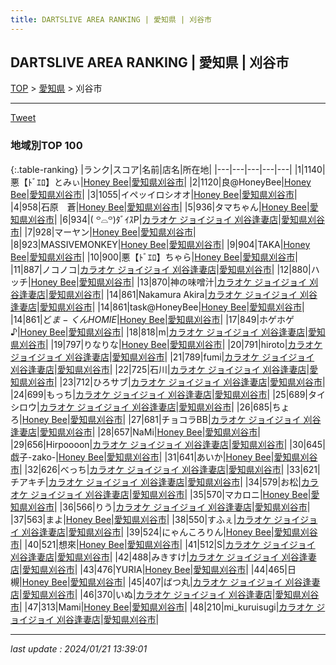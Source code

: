 ```yaml
---
title: DARTSLIVE AREA RANKING | 愛知県 | 刈谷市
---
```

## DARTSLIVE AREA RANKING | 愛知県 | 刈谷市

[TOP](/darts/rank/) > [愛知県](/darts/rank/愛知県/) > 刈谷市

___

<a href="https://twitter.com/share?ref_src=twsrc%5Etfw" data-text="DARTSLIVE AREA RANKING | 愛知県刈谷市" class="twitter-share-button" data-via="DARTSLIVE" data-hashtags="DARTSLIVE" data-related="DARTSLIVE" data-show-count="false">Tweet</a>

### 地域別TOP 100

{:.table-ranking}
|ランク|スコア|名前|店名|所在地|
|---|---|---|---|---|
|1|1140|悪【ﾄﾞｴﾛ】とみぃ|<a href="https://search.dartslive.com/jp/shop/092fed646bf165440d9b047a20a7ba1e">Honey Bee</a>|<a href="/darts/rank/愛知県/刈谷市">愛知県刈谷市</a>|
|2|1120|良@HoneyBee|<a href="https://search.dartslive.com/jp/shop/092fed646bf165440d9b047a20a7ba1e">Honey Bee</a>|<a href="/darts/rank/愛知県/刈谷市">愛知県刈谷市</a>|
|3|1055|イペッイロシオオ|<a href="https://search.dartslive.com/jp/shop/092fed646bf165440d9b047a20a7ba1e">Honey Bee</a>|<a href="/darts/rank/愛知県/刈谷市">愛知県刈谷市</a>|
|4|958|石原　蒼|<a href="https://search.dartslive.com/jp/shop/092fed646bf165440d9b047a20a7ba1e">Honey Bee</a>|<a href="/darts/rank/愛知県/刈谷市">愛知県刈谷市</a>|
|5|936|タマちゃん|<a href="https://search.dartslive.com/jp/shop/092fed646bf165440d9b047a20a7ba1e">Honey Bee</a>|<a href="/darts/rank/愛知県/刈谷市">愛知県刈谷市</a>|
|6|934|‎( ꒪⌓꒪)ﾀﾞｲｽP|<a href="https://search.dartslive.com/jp/shop/31b0ae19818ba465774c926eb736cb5a">カラオケ ジョイジョイ 刈谷逢妻店</a>|<a href="/darts/rank/愛知県/刈谷市">愛知県刈谷市</a>|
|7|928|マーヤン|<a href="https://search.dartslive.com/jp/shop/092fed646bf165440d9b047a20a7ba1e">Honey Bee</a>|<a href="/darts/rank/愛知県/刈谷市">愛知県刈谷市</a>|
|8|923|MASSIVEMONKEY|<a href="https://search.dartslive.com/jp/shop/092fed646bf165440d9b047a20a7ba1e">Honey Bee</a>|<a href="/darts/rank/愛知県/刈谷市">愛知県刈谷市</a>|
|9|904|TAKA|<a href="https://search.dartslive.com/jp/shop/092fed646bf165440d9b047a20a7ba1e">Honey Bee</a>|<a href="/darts/rank/愛知県/刈谷市">愛知県刈谷市</a>|
|10|900|悪【ﾄﾞｴﾛ】ちゃら|<a href="https://search.dartslive.com/jp/shop/092fed646bf165440d9b047a20a7ba1e">Honey Bee</a>|<a href="/darts/rank/愛知県/刈谷市">愛知県刈谷市</a>|
|11|887|ノコノコ|<a href="https://search.dartslive.com/jp/shop/31b0ae19818ba465774c926eb736cb5a">カラオケ ジョイジョイ 刈谷逢妻店</a>|<a href="/darts/rank/愛知県/刈谷市">愛知県刈谷市</a>|
|12|880|ハッチ|<a href="https://search.dartslive.com/jp/shop/092fed646bf165440d9b047a20a7ba1e">Honey Bee</a>|<a href="/darts/rank/愛知県/刈谷市">愛知県刈谷市</a>|
|13|870|神の味噌汁|<a href="https://search.dartslive.com/jp/shop/31b0ae19818ba465774c926eb736cb5a">カラオケ ジョイジョイ 刈谷逢妻店</a>|<a href="/darts/rank/愛知県/刈谷市">愛知県刈谷市</a>|
|14|861|Nakamura Akira|<a href="https://search.dartslive.com/jp/shop/31b0ae19818ba465774c926eb736cb5a">カラオケ ジョイジョイ 刈谷逢妻店</a>|<a href="/darts/rank/愛知県/刈谷市">愛知県刈谷市</a>|
|14|861|task@HoneyBee|<a href="https://search.dartslive.com/jp/shop/092fed646bf165440d9b047a20a7ba1e">Honey Bee</a>|<a href="/darts/rank/愛知県/刈谷市">愛知県刈谷市</a>|
|14|861|ど$ま-くんHOMIE$|<a href="https://search.dartslive.com/jp/shop/092fed646bf165440d9b047a20a7ba1e">Honey Bee</a>|<a href="/darts/rank/愛知県/刈谷市">愛知県刈谷市</a>|
|17|849|ホゲホゲ♪|<a href="https://search.dartslive.com/jp/shop/092fed646bf165440d9b047a20a7ba1e">Honey Bee</a>|<a href="/darts/rank/愛知県/刈谷市">愛知県刈谷市</a>|
|18|818|m|<a href="https://search.dartslive.com/jp/shop/31b0ae19818ba465774c926eb736cb5a">カラオケ ジョイジョイ 刈谷逢妻店</a>|<a href="/darts/rank/愛知県/刈谷市">愛知県刈谷市</a>|
|19|797|りなりな|<a href="https://search.dartslive.com/jp/shop/092fed646bf165440d9b047a20a7ba1e">Honey Bee</a>|<a href="/darts/rank/愛知県/刈谷市">愛知県刈谷市</a>|
|20|791|hiroto|<a href="https://search.dartslive.com/jp/shop/31b0ae19818ba465774c926eb736cb5a">カラオケ ジョイジョイ 刈谷逢妻店</a>|<a href="/darts/rank/愛知県/刈谷市">愛知県刈谷市</a>|
|21|789|fumi|<a href="https://search.dartslive.com/jp/shop/31b0ae19818ba465774c926eb736cb5a">カラオケ ジョイジョイ 刈谷逢妻店</a>|<a href="/darts/rank/愛知県/刈谷市">愛知県刈谷市</a>|
|22|725|石川|<a href="https://search.dartslive.com/jp/shop/31b0ae19818ba465774c926eb736cb5a">カラオケ ジョイジョイ 刈谷逢妻店</a>|<a href="/darts/rank/愛知県/刈谷市">愛知県刈谷市</a>|
|23|712|ひろサブ|<a href="https://search.dartslive.com/jp/shop/31b0ae19818ba465774c926eb736cb5a">カラオケ ジョイジョイ 刈谷逢妻店</a>|<a href="/darts/rank/愛知県/刈谷市">愛知県刈谷市</a>|
|24|699|もっち|<a href="https://search.dartslive.com/jp/shop/31b0ae19818ba465774c926eb736cb5a">カラオケ ジョイジョイ 刈谷逢妻店</a>|<a href="/darts/rank/愛知県/刈谷市">愛知県刈谷市</a>|
|25|689|タイシロウ|<a href="https://search.dartslive.com/jp/shop/31b0ae19818ba465774c926eb736cb5a">カラオケ ジョイジョイ 刈谷逢妻店</a>|<a href="/darts/rank/愛知県/刈谷市">愛知県刈谷市</a>|
|26|685|ちょろ|<a href="https://search.dartslive.com/jp/shop/092fed646bf165440d9b047a20a7ba1e">Honey Bee</a>|<a href="/darts/rank/愛知県/刈谷市">愛知県刈谷市</a>|
|27|681|チョコラBB|<a href="https://search.dartslive.com/jp/shop/31b0ae19818ba465774c926eb736cb5a">カラオケ ジョイジョイ 刈谷逢妻店</a>|<a href="/darts/rank/愛知県/刈谷市">愛知県刈谷市</a>|
|28|657|NaMi|<a href="https://search.dartslive.com/jp/shop/092fed646bf165440d9b047a20a7ba1e">Honey Bee</a>|<a href="/darts/rank/愛知県/刈谷市">愛知県刈谷市</a>|
|29|656|Hirpoooon|<a href="https://search.dartslive.com/jp/shop/31b0ae19818ba465774c926eb736cb5a">カラオケ ジョイジョイ 刈谷逢妻店</a>|<a href="/darts/rank/愛知県/刈谷市">愛知県刈谷市</a>|
|30|645|戯子-zako-|<a href="https://search.dartslive.com/jp/shop/092fed646bf165440d9b047a20a7ba1e">Honey Bee</a>|<a href="/darts/rank/愛知県/刈谷市">愛知県刈谷市</a>|
|31|641|あいか|<a href="https://search.dartslive.com/jp/shop/092fed646bf165440d9b047a20a7ba1e">Honey Bee</a>|<a href="/darts/rank/愛知県/刈谷市">愛知県刈谷市</a>|
|32|626|べっち|<a href="https://search.dartslive.com/jp/shop/31b0ae19818ba465774c926eb736cb5a">カラオケ ジョイジョイ 刈谷逢妻店</a>|<a href="/darts/rank/愛知県/刈谷市">愛知県刈谷市</a>|
|33|621|チアキチ|<a href="https://search.dartslive.com/jp/shop/31b0ae19818ba465774c926eb736cb5a">カラオケ ジョイジョイ 刈谷逢妻店</a>|<a href="/darts/rank/愛知県/刈谷市">愛知県刈谷市</a>|
|34|579|お松|<a href="https://search.dartslive.com/jp/shop/31b0ae19818ba465774c926eb736cb5a">カラオケ ジョイジョイ 刈谷逢妻店</a>|<a href="/darts/rank/愛知県/刈谷市">愛知県刈谷市</a>|
|35|570|マカロニ|<a href="https://search.dartslive.com/jp/shop/092fed646bf165440d9b047a20a7ba1e">Honey Bee</a>|<a href="/darts/rank/愛知県/刈谷市">愛知県刈谷市</a>|
|36|566|りう|<a href="https://search.dartslive.com/jp/shop/31b0ae19818ba465774c926eb736cb5a">カラオケ ジョイジョイ 刈谷逢妻店</a>|<a href="/darts/rank/愛知県/刈谷市">愛知県刈谷市</a>|
|37|563|まよ|<a href="https://search.dartslive.com/jp/shop/092fed646bf165440d9b047a20a7ba1e">Honey Bee</a>|<a href="/darts/rank/愛知県/刈谷市">愛知県刈谷市</a>|
|38|550|すふぇ|<a href="https://search.dartslive.com/jp/shop/31b0ae19818ba465774c926eb736cb5a">カラオケ ジョイジョイ 刈谷逢妻店</a>|<a href="/darts/rank/愛知県/刈谷市">愛知県刈谷市</a>|
|39|524|にゃんころりん|<a href="https://search.dartslive.com/jp/shop/092fed646bf165440d9b047a20a7ba1e">Honey Bee</a>|<a href="/darts/rank/愛知県/刈谷市">愛知県刈谷市</a>|
|40|521|想來|<a href="https://search.dartslive.com/jp/shop/092fed646bf165440d9b047a20a7ba1e">Honey Bee</a>|<a href="/darts/rank/愛知県/刈谷市">愛知県刈谷市</a>|
|41|512|S|<a href="https://search.dartslive.com/jp/shop/31b0ae19818ba465774c926eb736cb5a">カラオケ ジョイジョイ 刈谷逢妻店</a>|<a href="/darts/rank/愛知県/刈谷市">愛知県刈谷市</a>|
|42|488|みきすけ|<a href="https://search.dartslive.com/jp/shop/31b0ae19818ba465774c926eb736cb5a">カラオケ ジョイジョイ 刈谷逢妻店</a>|<a href="/darts/rank/愛知県/刈谷市">愛知県刈谷市</a>|
|43|476|YURIA|<a href="https://search.dartslive.com/jp/shop/092fed646bf165440d9b047a20a7ba1e">Honey Bee</a>|<a href="/darts/rank/愛知県/刈谷市">愛知県刈谷市</a>|
|44|465|日槻|<a href="https://search.dartslive.com/jp/shop/092fed646bf165440d9b047a20a7ba1e">Honey Bee</a>|<a href="/darts/rank/愛知県/刈谷市">愛知県刈谷市</a>|
|45|407|ばつ丸|<a href="https://search.dartslive.com/jp/shop/31b0ae19818ba465774c926eb736cb5a">カラオケ ジョイジョイ 刈谷逢妻店</a>|<a href="/darts/rank/愛知県/刈谷市">愛知県刈谷市</a>|
|46|370|いぬ|<a href="https://search.dartslive.com/jp/shop/31b0ae19818ba465774c926eb736cb5a">カラオケ ジョイジョイ 刈谷逢妻店</a>|<a href="/darts/rank/愛知県/刈谷市">愛知県刈谷市</a>|
|47|313|Mami|<a href="https://search.dartslive.com/jp/shop/092fed646bf165440d9b047a20a7ba1e">Honey Bee</a>|<a href="/darts/rank/愛知県/刈谷市">愛知県刈谷市</a>|
|48|210|mi_kuruisugi|<a href="https://search.dartslive.com/jp/shop/31b0ae19818ba465774c926eb736cb5a">カラオケ ジョイジョイ 刈谷逢妻店</a>|<a href="/darts/rank/愛知県/刈谷市">愛知県刈谷市</a>|



___

_last update : 2024/01/21 13:39:01_


<script src="https://cdnjs.cloudflare.com/ajax/libs/jquery/3.6.1/jquery.min.js" integrity="sha512-aVKKRRi/Q/YV+4mjoKBsE4x3H+BkegoM/em46NNlCqNTmUYADjBbeNefNxYV7giUp0VxICtqdrbqU7iVaeZNXA==" crossorigin="anonymous" referrerpolicy="no-referrer"></script>
<script src="https://cdnjs.cloudflare.com/ajax/libs/jquery.tablesorter/2.31.3/js/jquery.tablesorter.min.js" integrity="sha512-qzgd5cYSZcosqpzpn7zF2ZId8f/8CHmFKZ8j7mU4OUXTNRd5g+ZHBPsgKEwoqxCtdQvExE5LprwwPAgoicguNg==" crossorigin="anonymous" referrerpolicy="no-referrer"></script>
<link rel="stylesheet" href="https://cdnjs.cloudflare.com/ajax/libs/jquery.tablesorter/2.31.3/css/theme.default.min.css" integrity="sha512-wghhOJkjQX0Lh3NSWvNKeZ0ZpNn+SPVXX1Qyc9OCaogADktxrBiBdKGDoqVUOyhStvMBmJQ8ZdMHiR3wuEq8+w==" crossorigin="anonymous" referrerpolicy="no-referrer" />
<script>
$(function() {
    $(".table-ranking").tablesorter({sortList:[[0, 0]]});
});
</script>

<script async src="https://platform.twitter.com/widgets.js" charset="utf-8"></script>